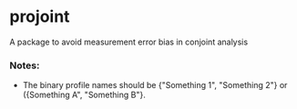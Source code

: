 # projoint
A package to avoid measurement error bias in conjoint analysis



### Notes:

- The binary profile names should be {"Something 1", "Something 2"} or ({Something A", "Something B"}.

